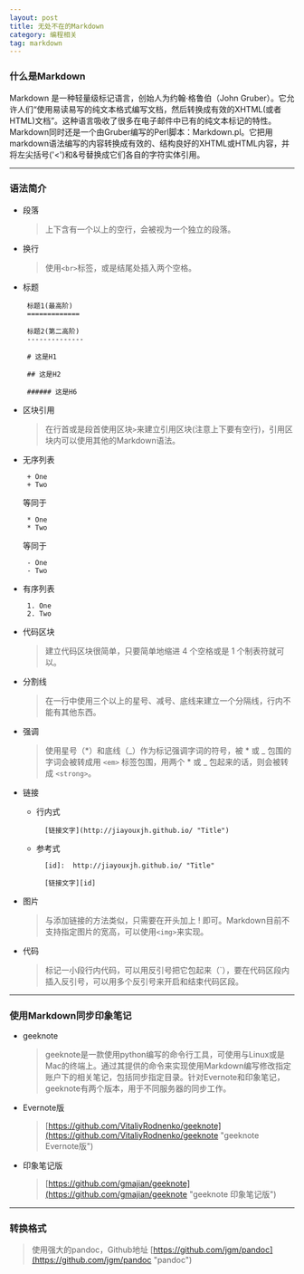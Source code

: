 ```yaml
---
layout: post
title: 无处不在的Markdown
category: 编程相关
tag: markdown
---
```


### 什么是Markdown

Markdown 是一种轻量级标记语言，创始人为约翰·格鲁伯（John Gruber）。它允许人们“使用易读易写的纯文本格式编写文档，然后转换成有效的XHTML(或者HTML)文档”。这种语言吸收了很多在电子邮件中已有的纯文本标记的特性。Markdown同时还是一个由Gruber编写的Perl脚本：Markdown.pl。它把用markdown语法编写的内容转换成有效的、结构良好的XHTML或HTML内容，并将左尖括号('<')和&号替换成它们各自的字符实体引用。

---

### 语法简介

 + 段落

    > 上下含有一个以上的空行，会被视为一个独立的段落。

 + 换行

    > 使用`<br>`标签，或是结尾处插入两个空格。

 + 标题

        标题1(最高阶)
        =============

        标题2(第二高阶)
        --------------

        # 这是H1

        ## 这是H2

        ###### 这是H6

<!-- more -->

 + 区块引用

     > 在行首或是段首使用区块`>`来建立引用区块(注意上下要有空行)，引用区块内可以使用其他的Markdown语法。

 + 无序列表

        + One
        + Two

    等同于

        * One
        * Two

    等同于

        - One
        - Two

 + 有序列表

        1. One
        2. Two

 + 代码区块

     > 建立代码区块很简单，只要简单地缩进 4 个空格或是 1 个制表符就可以。

 + 分割线

    > 在一行中使用三个以上的星号、减号、底线来建立一个分隔线，行内不能有其他东西。

 + 强调
    > 使用星号（*）和底线（_）作为标记强调字词的符号，被 * 或 _ 包围的字词会被转成用 `<em>` 标签包围，用两个 * 或 _ 包起来的话，则会被转成 `<strong>`。

 + 链接

    + 行内式

            [链接文字](http://jiayouxjh.github.io/ "Title")

    + 参考式

            [id]:  http://jiayouxjh.github.io/ "Title"

            [链接文字][id]

 + 图片

    > 与添加链接的方法类似，只需要在开头加上 \! 即可。Markdown目前不支持指定图片的宽高，可以使用`<img>`来实现。

 + 代码

    > 标记一小段行内代码，可以用反引号把它包起来（\`），要在代码区段内插入反引号，可以用多个反引号来开启和结束代码区段。

---

### 使用Markdown同步印象笔记

 + geeknote

    > geeknote是一款使用python编写的命令行工具，可使用与Linux或是Mac的终端上。通过其提供的命令来实现使用Markdown编写修改指定账户下的相关笔记，包括同步指定目录。针对Evernote和印象笔记，geeknote有两个版本，用于不同服务器的同步工作。

 + Evernote版

    > [https://github.com/VitaliyRodnenko/geeknote](https://github.com/VitaliyRodnenko/geeknote "geeknote Evernote版")

 + 印象笔记版

    > [https://github.com/gmajian/geeknote](https://github.com/gmajian/geeknote "geeknote 印象笔记版")

---

### 转换格式

> 使用强大的pandoc，Github地址 [https://github.com/jgm/pandoc](https://github.com/jgm/pandoc "pandoc")

